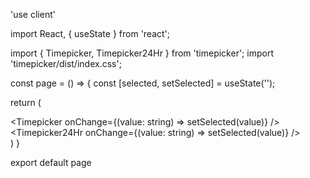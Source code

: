 'use client'

import React, { useState } from 'react';

import { Timepicker, Timepicker24Hr } from 'timepicker';
import 'timepicker/dist/index.css';

const page = () => {
  const [selected, setSelected] = useState('');

  return (
    <div className='container mx-auto'>
      <Timepicker onChange={(value: string) => setSelected(value)} />
      <Timepicker24Hr onChange={(value: string) => setSelected(value)} />
    </div>
  )
}

export default page
